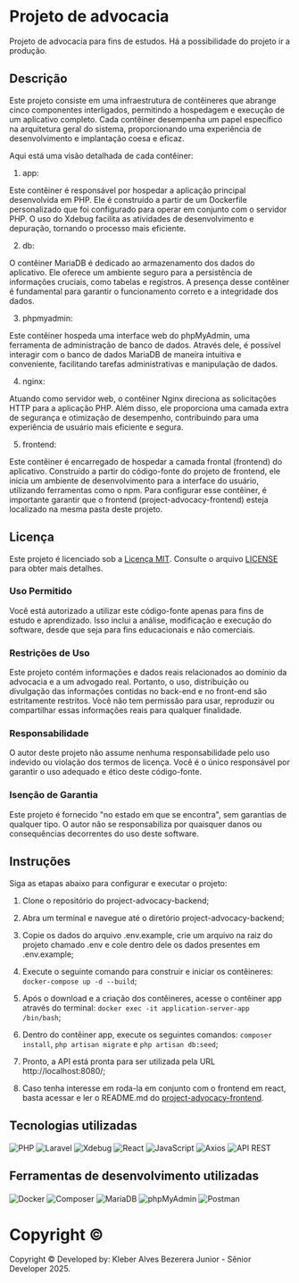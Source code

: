 # Projeto de advocacia
Projeto de advocacia para fins de estudos. Há a possibilidade do projeto ir a produção.

## Descrição
Este projeto consiste em uma infraestrutura de contêineres que abrange cinco componentes interligados, permitindo a hospedagem e execução de um aplicativo completo. Cada contêiner desempenha um papel específico na arquitetura geral do sistema, proporcionando uma experiência de desenvolvimento e implantação coesa e eficaz.

Aqui está uma visão detalhada de cada contêiner:

1. app:

Este contêiner é responsável por hospedar a aplicação principal desenvolvida em PHP. Ele é construído a partir de um Dockerfile personalizado que foi configurado para operar em conjunto com o servidor PHP. O uso do Xdebug facilita as atividades de desenvolvimento e depuração, tornando o processo mais eficiente.

2. db:

O contêiner MariaDB é dedicado ao armazenamento dos dados do aplicativo. Ele oferece um ambiente seguro para a persistência de informações cruciais, como tabelas e registros. A presença desse contêiner é fundamental para garantir o funcionamento correto e a integridade dos dados.

3. phpmyadmin:

Este contêiner hospeda uma interface web do phpMyAdmin, uma ferramenta de administração de banco de dados. Através dele, é possível interagir com o banco de dados MariaDB de maneira intuitiva e conveniente, facilitando tarefas administrativas e manipulação de dados.

4. nginx:

Atuando como servidor web, o contêiner Nginx direciona as solicitações HTTP para a aplicação PHP. Além disso, ele proporciona uma camada extra de segurança e otimização de desempenho, contribuindo para uma experiência de usuário mais eficiente e segura.

5. frontend:

Este contêiner é encarregado de hospedar a camada frontal (frontend) do aplicativo. Construído a partir do código-fonte do projeto de frontend, ele inicia um ambiente de desenvolvimento para a interface do usuário, utilizando ferramentas como o npm. Para configurar esse contêiner, é importante garantir que o frontend (project-advocacy-frontend) esteja localizado na mesma pasta deste projeto.

## Licença

Este projeto é licenciado sob a [Licença MIT](LICENSE). Consulte o arquivo [LICENSE](LICENSE) para obter mais detalhes.

### Uso Permitido

Você está autorizado a utilizar este código-fonte apenas para fins de estudo e aprendizado. Isso inclui a análise, modificação e execução do software, desde que seja para fins educacionais e não comerciais.

### Restrições de Uso

Este projeto contém informações e dados reais relacionados ao domínio da advocacia e a um advogado real. Portanto, o uso, distribuição ou divulgação das informações contidas no back-end e no front-end são estritamente restritos. Você não tem permissão para usar, reproduzir ou compartilhar essas informações reais para qualquer finalidade.

### Responsabilidade

O autor deste projeto não assume nenhuma responsabilidade pelo uso indevido ou violação dos termos de licença. Você é o único responsável por garantir o uso adequado e ético deste código-fonte.

### Isenção de Garantia

Este projeto é fornecido "no estado em que se encontra", sem garantias de qualquer tipo. O autor não se responsabiliza por quaisquer danos ou consequências decorrentes do uso deste software.

## Instruções

Siga as etapas abaixo para configurar e executar o projeto:

1. Clone o repositório do project-advocacy-backend;

2. Abra um terminal e navegue até o diretório project-advocacy-backend;

3. Copie os dados do arquivo .env.example, crie um arquivo na raiz do projeto chamado .env e cole dentro dele os dados presentes em .env.example;

4. Execute o seguinte comando para construir e iniciar os contêineres:
`docker-compose up -d --build`;

5. Após o download e a criação dos contêineres, acesse o contêiner app através do terminal:
`docker exec -it application-server-app /bin/bash`;

6. Dentro do contêiner app, execute os seguintes comandos:
`composer install`,
`php artisan migrate` e 
`php artisan db:seed`;

7. Pronto, a API está pronta para ser utilizada pela URL http://localhost:8080/;

8. Caso tenha interesse em roda-la em conjunto com o frontend em react, basta acessar e ler o README.md do [project-advocacy-frontend](https://github.com/kleberalv/project-advocacy-frontend/blob/master/README.md).

## Tecnologias utilizadas
<div align="left">
    <img align="center" alt="PHP" src="https://img.shields.io/badge/PHP-777BB4?style=for-the-badge&logo=php&logoColor=white">
    <img align="center" alt="Laravel" src="https://img.shields.io/badge/Laravel-FF2D20?style=for-the-badge&logo=laravel&logoColor=white">
    <img align="center" alt="Xdebug" src="https://img.shields.io/badge/Xdebug-DB1F29?style=for-the-badge&logo=xdebug&logoColor=white">
    <img align="center" alt="React" src="https://img.shields.io/badge/React-61DAFB?style=for-the-badge&logo=react&logoColor=black">
    <img align="center" alt="JavaScript" src="https://img.shields.io/badge/JavaScript-F7DF1E?style=for-the-badge&logo=javascript&logoColor=black">
    <img align="center" alt="Axios" src="https://img.shields.io/badge/Axios-005571?style=for-the-badge&logo=axios&logoColor=white">
    <img align="center" alt="API REST" src="https://img.shields.io/badge/API_REST-009688?style=for-the-badge">
</div>

## Ferramentas de desenvolvimento utilizadas
<div align="left">
    <img align="center" alt="Docker" src="https://img.shields.io/badge/docker-%230db7ed.svg?style=for-the-badge&logo=docker&logoColor=white"> 
    <img align="center" alt="Composer" src="https://img.shields.io/badge/Composer-885630?style=for-the-badge&logo=composer&logoColor=white">
    <img align="center" alt="MariaDB" src="https://img.shields.io/badge/MariaDB-003545?style=for-the-badge&logo=mariadb&logoColor=white">
    <img align="center" alt="phpMyAdmin" src="https://img.shields.io/badge/phpMyAdmin-4479A1?style=for-the-badge&logo=phpmyadmin&logoColor=white">
    <img align="center" alt="Postman" src="https://img.shields.io/badge/Postman-FF6C37?style=for-the-badge&logo=postman&logoColor=white">
</div>

# Copyright ©
Copyright © Developed by: Kleber Alves Bezerera Junior - Sênior Developer 2025.